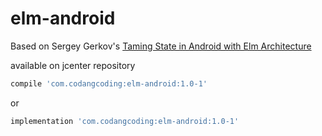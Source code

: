 # elm-android
Based on Sergey Gerkov's [Taming State in Android with Elm Architecture](https://proandroiddev.com/taming-state-in-android-with-elm-architecture-and-kotlin-part-1-566caae0f706)


available on jcenter repository

```groovy
compile 'com.codangcoding:elm-android:1.0-1'
```

or 
```groovy
implementation 'com.codangcoding:elm-android:1.0-1'
```